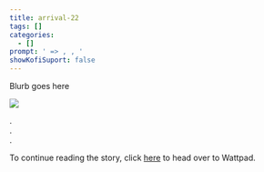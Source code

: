 ```yaml
---
title: arrival-22
tags: []
categories:
  - []
prompt: ' => , , '
showKofiSuport: false
---
```

Blurb goes here<!-- more -->


<div class="center">

[![](/images/covers/arrival.png "")](https://www.wattpad.com/...)

</div>



<div class="center story-ellipses">

.</br>
.</br>
.</br>

</div>

<div>

To continue reading the story, click [here](https://www.wattpad.com/...) to head over to Wattpad.

</div>